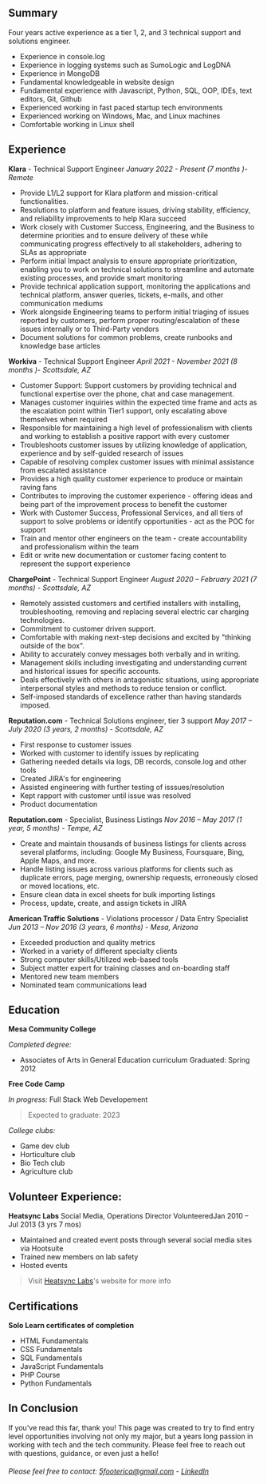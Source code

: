 ## Summary
Four years active experience as a tier 1, 2, and 3 technical support and solutions engineer.
- Experience in console.log
- Experience in logging systems such as SumoLogic and LogDNA
- Experience in MongoDB
- Fundamental knowledgeable in website design
- Fundamental experience with Javascript, Python, SQL, OOP, IDEs, text editors, Git, Github
- Experienced working in fast paced startup tech environments
- Experienced working on Windows, Mac, and Linux machines
- Comfortable working in Linux shell

## Experience
**Klara** - Technical Support Engineer
_January 2022 - Present (7 months )- Remote_
- Provide L1/L2 support for Klara platform and mission-critical functionalities.
- Resolutions to platform and feature issues, driving stability, efficiency, and reliability improvements to help Klara succeed
- Work closely with Customer Success, Engineering, and the Business to determine priorities and to ensure delivery of these while communicating progress effectively to all stakeholders, adhering to SLAs as appropriate
- Perform initial Impact analysis to ensure appropriate prioritization, enabling you to work on technical solutions to streamline and automate existing processes, and provide smart monitoring
- Provide technical application support, monitoring the applications and technical platform, answer queries, tickets, e-mails, and other communication mediums
- Work alongside Engineering teams to perform initial triaging of issues reported by customers, perform proper routing/escalation of these issues internally or to Third-Party vendors
- Document solutions for common problems, create runbooks and knowledge base articles

**Workiva** - Technical Support Engineer
_April 2021 - November 2021 (8 months )- Scottsdale, AZ_
- Customer Support: Support customers by providing technical and functional expertise over the phone, chat and case management.
- Manages customer inquiries within the expected time frame and acts as the escalation point within Tier1 support, only escalating above themselves when required
- Responsible for maintaining a high level of professionalism with clients and working to establish a positive rapport with every customer
- Troubleshoots customer issues by utilizing knowledge of application, experience and by self-guided research of issues
- Capable of resolving complex customer issues with minimal assistance from escalated assistance
- Provides a high quality customer experience to produce or maintain raving fans
- Contributes to improving the customer experience - offering ideas and being part of the improvement process to benefit the customer
- Work with Customer Success, Professional Services, and all tiers of support to solve problems or identify opportunities - act as the POC for support
- Train and mentor other engineers on the team - create accountability and professionalism within the team
- Edit or write new documentation or customer facing content to represent the support experience

**ChargePoint** - Technical Support Engineer
_August 2020 – February 2021 (7 months) - Scottsdale, AZ_
- Remotely assisted customers and certified installers with installing, troubleshooting, removing and replacing several electric car charging technologies.
- Commitment to customer driven support.
- Comfortable with making next-step decisions and excited by "thinking outside of the box".
- Ability to accurately convey messages both verbally and in writing.
- Management skills including investigating and understanding current and historical issues for specific accounts.
- Deals effectively with others in antagonistic situations, using appropriate interpersonal styles and methods to reduce tension or conflict.
- Self-imposed standards of excellence rather than having standards imposed.

**Reputation.com** - Technical Solutions engineer, tier 3 support
_May 2017 – July 2020 (3 years, 2 months) - Scottsdale, AZ_
- First response to customer issues
- Worked with customer to identify issues by replicating
- Gathering needed details via logs, DB records, console.log and other tools
- Created JIRA's for engineering
- Assisted engineering with further testing of isssues/resolution
- Kept rapport with customer until issue was resolved
- Product documentation

**Reputation.com** - Specialist, Business Listings
_Nov 2016 – May 2017 (1 year, 5 months) - Tempe, AZ_
- Create and maintain thousands of business listings for clients across several platforms, including: Google My Business, Foursquare, Bing, Apple Maps, and more.
- Handle listing issues across various platforms for clients such as duplicate errors, page merging, ownership requests, erroneously closed or moved locations, etc.
- Ensure clean data in excel sheets for bulk importing listings
- Process, update, create, and assign tickets in JIRA

**American Traffic Solutions** - Violations processor / Data Entry Specialist
_Jun 2013 – Nov 2016 (3 years, 6 months) - Mesa, Arizona_
- Exceeded production and quality metrics
- Worked in a variety of different specialty clients
- Strong computer skills/Utilized web-based tools
- Subject matter expert for training classes and on-boarding staff
- Mentored new team members 
- Nominated team communications lead

## Education
**Mesa Community College**

_Completed degree:_
- Associates of Arts in General Education curriculum
Graduated: Spring 2012

**Free Code Camp**

_In progress:_
Full Stack Web Developement
> Expected to graduate: 2023

_College clubs:_
- Game dev club
- Horticulture club 
- Bio Tech club
- Agriculture club

## Volunteer Experience:
**Heatsync Labs**
Social Media, Operations Director
VolunteeredJan 2010 – Jul 2013 (3 yrs 7 mos)
- Maintained and created event posts through several social media sites via Hootsuite
- Trained new members on lab safety
- Hosted events
> Visit [Heatsync Labs](http://www.heatsynclabs.org/)'s website for more info 

## Certifications
**Solo Learn certificates of completion**
- HTML Fundamentals
- CSS Fundamentals
- SQL Fundamentals
- JavaScript Fundamentals 
- PHP Course
- Python Fundamentals


## In Conclusion

If you've read this far, thank you! This page was created to try to find entry level opportunities involving not only my major, but a years long passion in working with tech and the tech community. Please feel free to reach out with questions, guidance, or even just a hello! 
###### Please feel free to contact: 5footerica@gmail.com - [LinkedIn](https://www.linkedin.com/in/ericaweems/)
